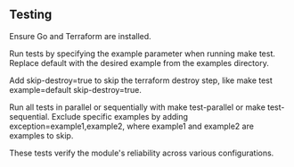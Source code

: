 ## Testing

Ensure Go and Terraform are installed.

Run tests by specifying the example parameter when running make test. Replace default with the desired example from the examples directory.

Add skip-destroy=true to skip the terraform destroy step, like make test example=default skip-destroy=true.

Run all tests in parallel or sequentially with make test-parallel or make test-sequential. Exclude specific examples by adding exception=example1,example2, where example1 and example2 are examples to skip.

These tests verify the module's reliability across various configurations.
